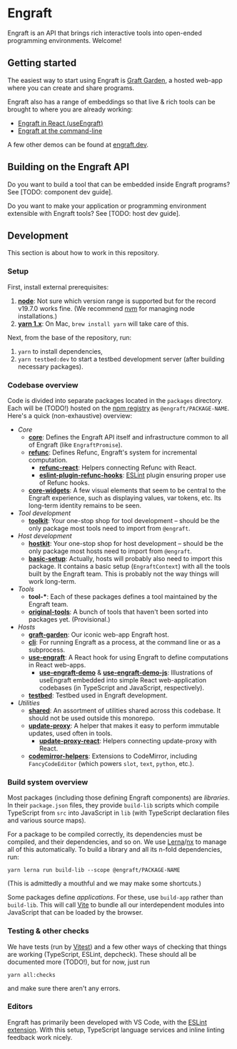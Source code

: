 # Engraft

Engraft is an API that brings rich interactive tools into open-ended programming environments. Welcome!

## Getting started

The easiest way to start using Engraft is [Graft Garden](https://engraft.dev/graft-garden/), a hosted web-app where you can create and share programs.

Engraft also has a range of embeddings so that live & rich tools can be brought to where you are already working:

* [Engraft in React (useEngraft)](packages/use-engraft/)
* [Engraft at the command-line](packages/cli/)

A few other demos can be found at [engraft.dev](https://engraft.dev/).

## Building on the Engraft API

Do you want to build a tool that can be embedded inside Engraft programs? See [TODO: component dev guide].

Do you want to make your application or programming environment extensible with Engraft tools? See [TODO: host dev guide].

## Development

This section is about how to work in this repository.

### Setup

First, install external prerequisites:

1. [**node**](https://nodejs.org/): Not sure which version range is supported but for the record v19.7.0 works fine. (We recommend [nvm](https://github.com/nvm-sh/nvm) for managing node installations.)
2. [**yarn 1.x**](https://classic.yarnpkg.com/): On Mac, `brew install yarn` will take care of this.

Next, from the base of the repository, run:
1. `yarn` to install dependencies,
2. `yarn testbed:dev` to start a testbed development server (after building necessary packages).

### Codebase overview

Code is divided into separate packages located in the `packages` directory. Each will be (TODO!) hosted on the [npm registry](https://www.npmjs.com/) as `@engraft/PACKAGE-NAME`.  Here's a quick (non-exhaustive) overview:

* *Core*
  * [**core**](packages/core/): Defines the Engraft API itself and infrastructure common to all of Engraft (like `EngraftPromise`).
  * [**refunc**](packages/refunc/): Defines Refunc, Engraft's system for incremental computation.
    * [**refunc-react**](packages/refunc-react/): Helpers connecting Refunc with React.
    * [**eslint-plugin-refunc-hooks**](packages/eslint-plugin-refunc-hooks/): [ESLint](https://github.com/eslint/eslint) plugin ensuring proper use of Refunc hooks.
  * [**core-widgets**](packages/core/): A few visual elements that seem to be central to the Engraft experience, such as displaying values, var tokens, etc. Its long-term identity remains to be seen.
* *Tool development*
  * [**toolkit**](packages/toolkit/): Your one-stop shop for tool development – should be the only package most tools need to import from `@engraft`.
* *Host development*
  * [**hostkit**](packages/toolkit/): Your one-stop shop for host development – should be the only package most hosts need to import from `@engraft`.
  * [**basic-setup**](packages/basic-setup/): Actually, hosts will probably also need to import this package. It contains a basic setup (`EngraftContext`) with all the tools built by the Engraft team. This is probably not the way things will work long-term.
* *Tools*
    * **tool-\***: Each of these packages defines a tool maintained by the Engraft team.
    * [**original-tools**](packages/original/): A bunch of tools that haven't been sorted into packages yet. (Provisional.)
* *Hosts*
  * [**graft-garden**](packages/graft-garden/): Our iconic web-app Engraft host.
  * [**cli**](packages/cli/): For running Engraft as a process, at the command line or as a subprocess.
  * [**use-engraft**](packages/use-engraft/): A React hook for using Engraft to define computations in React web-apps.
    * [**use-engraft-demo**](packages/use-engraft-demo/) & [**use-engraft-demo-js**](packages/use-engraft-demo-js/): Illustrations of useEngraft embedded into simple React web-application codebases (in TypeScript and JavaScript, respectively).
  * [**testbed**](packages/testbed/): Testbed used in Engraft development.
* *Utilities*
  * [**shared**](packages/shared/): An assortment of utilities shared across this codebase. It should not be used outside this monorepo.
  * [**update-proxy**](packages/update-proxy/): A helper that makes it easy to perform immutable updates, used often in tools.
    * [**update-proxy-react**](packages/update-proxy-react/): Helpers connecting update-proxy with React.
  * [**codemirror-helpers**](packages/codemirror-helpers/): Extensions to CodeMirror, including `FancyCodeEditor` (which powers `slot`, `text`, `python`, etc.).

### Build system overview

Most packages (including those defining Engraft components) are *libraries*.
In their `package.json` files, they provide `build-lib` scripts which compile TypeScript from `src` into JavaScript in `lib` (with TypeScript declaration files and various source maps).

For a package to be compiled correctly, its dependencies must be compiled, and their dependencies, and so on.
We use [Lerna](https://lerna.js.org/)/[nx](https://nx.dev/) to manage all of this automatically.
To build a library and all its n-fold dependencies, run:
```
yarn lerna run build-lib --scope @engraft/PACKAGE-NAME
```
(This is admittedly a mouthful and we may make some shortcuts.)

Some packages define *applications*.
For these, use `build-app` rather than `build-lib`.
This will call [Vite](https://vitejs.dev/) to bundle all our interdependent modules into JavaScript that can be loaded by the browser.

### Testing & other checks

We have tests (run by [Vitest](https://vitest.dev/)) and a few other ways of checking that things are working (TypeScript, ESLint, depcheck). These should all be documented more (TODO!), but for now, just run
```
yarn all:checks
```
and make sure there aren't any errors.

### Editors

Engraft has primarily been developed with VS Code, with the [ESLint extension](https://marketplace.visualstudio.com/items?itemName=dbaeumer.vscode-eslint). With this setup, TypeScript language services and inline linting feedback work nicely.
